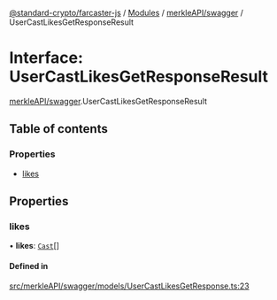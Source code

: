 [@standard-crypto/farcaster-js](../README.md) / [Modules](../modules.md) / [merkleAPI/swagger](../modules/merkleAPI_swagger.md) / UserCastLikesGetResponseResult

# Interface: UserCastLikesGetResponseResult

[merkleAPI/swagger](../modules/merkleAPI_swagger.md).UserCastLikesGetResponseResult

## Table of contents

### Properties

- [likes](merkleAPI_swagger.UserCastLikesGetResponseResult.md#likes)

## Properties

### likes

• **likes**: [`Cast`](merkleAPI_swagger.Cast.md)[]

#### Defined in

[src/merkleAPI/swagger/models/UserCastLikesGetResponse.ts:23](https://github.com/standard-crypto/farcaster-js/blob/main/src/merkleAPI/swagger/models/UserCastLikesGetResponse.ts#L23)
